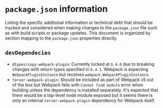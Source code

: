 # `package.json` information

Listing the specific additional information or technical debt that should be
tracked and considered when making changes to the `package.json` file such as
with build scripts or package updates. This document is organized by section
mapping to the `package.json` properties directly.

## `devDependecies`

- `@types/copy-webpack-plugin`: Currently locked at `6.4.0` due to breaking
  changes with return types specified in `6.4.1`. Webpack is expecting
  `WebpackPluginInstance` but receives `webpack.WebpackPluginInstance`.
- `terser-webpack-plugin`: Should be included as part of Webpack v5 out of the
  box but Webpack fails with `Cannot find module` error when building unless
  the dependency is installed separately. It's expected that there would be a
  top-level node module exposed but it seems there is only an internal
  `terser-webpack-plugin` dependency for Webpack itself.

